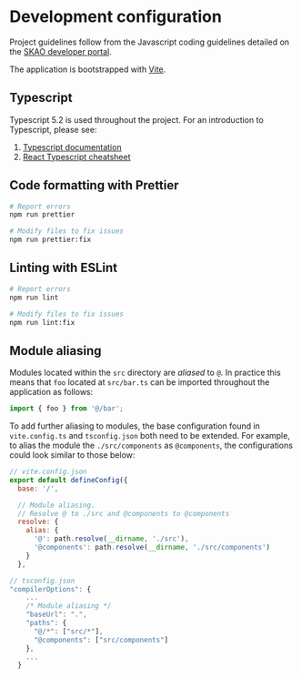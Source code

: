 # Development configuration

Project guidelines follow from the Javascript coding guidelines detailed on the [SKAO developer portal](https://developer.skao.int/en/latest/tools/codeguides/javascript-codeguide.html#ska-javascript-coding-guidelines).

The application is bootstrapped with [Vite](https://vitejs.dev/).

## Typescript

Typescript 5.2 is used throughout the project. For an introduction to Typescript, please see:

1. [Typescript documentation](https://www.typescriptlang.org/docs/)
2. [React Typescript cheatsheet](https://react-typescript-cheatsheet.netlify.app/)

## Code formatting with Prettier

```bash
# Report errors
npm run prettier

# Modify files to fix issues
npm run prettier:fix
```

## Linting with ESLint

```bash
# Report errors
npm run lint

# Modify files to fix issues
npm run lint:fix
```

## Module aliasing

Modules located within the `src` directory are _aliased_ to `@`. In practice this means that `foo` located at `src/bar.ts` can be imported throughout the application as follows:

```javascript
import { foo } from '@/bar';
```

To add further aliasing to modules, the base configuration found in `vite.config.ts` and `tsconfig.json` both need to be extended. For example, to alias the module the `./src/components` as `@components`, the configurations could look similar to those below:

```javascript
// vite.config.json
export default defineConfig({
  base: '/',

  // Module aliasing.
  // Resolve @ to ./src and @components to @components
  resolve: {
    alias: {
      '@': path.resolve(__dirname, './src'),
      '@components': path.resolve(__dirname, './src/components')
    }
  },
```

```javascript
// tsconfig.json
"compilerOptions": {
    ...
    /* Module aliasing */
    "baseUrl": ".",
    "paths": {
      "@/*": ["src/*"],
      "@components": ["src/components"]
    },
    ...
  }
```
